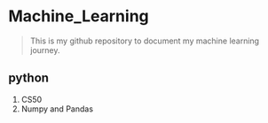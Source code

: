 # Machine_Learning

> This is my github repository to document my machine learning journey.

## python
1. CS50
2. Numpy and Pandas


